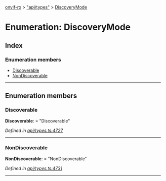[onvif-rx](../README.md) > ["api/types"](../modules/_api_types_.md) > [DiscoveryMode](../enums/_api_types_.discoverymode.md)

# Enumeration: DiscoveryMode

## Index

### Enumeration members

* [Discoverable](_api_types_.discoverymode.md#discoverable)
* [NonDiscoverable](_api_types_.discoverymode.md#nondiscoverable)

---

## Enumeration members

<a id="discoverable"></a>

###  Discoverable

**Discoverable**:  = "Discoverable"

*Defined in [api/types.ts:4727](https://github.com/patrickmichalina/onvif-rx/blob/f117e44/src/api/types.ts#L4727)*

___
<a id="nondiscoverable"></a>

###  NonDiscoverable

**NonDiscoverable**:  = "NonDiscoverable"

*Defined in [api/types.ts:4731](https://github.com/patrickmichalina/onvif-rx/blob/f117e44/src/api/types.ts#L4731)*

___

